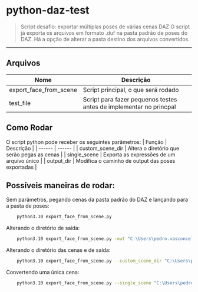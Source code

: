 # python-daz-test
> Script desafio: exportar múltiplas poses de várias cenas DAZ
O script já exporta os arquivos em formato .duf na pasta padrão de poses do DAZ. Há a opção de alterar a pasta destino dos arquivos convertidos. 
---
## Arquivos
| Nome | Descrição |
| ------ | ------ |
| export_face_from_scene | Script principal, o que será rodado |
| test_file | Script para fazer pequenos testes antes de implementar no princpal |

## Como Rodar
O script python pode receber os seguintes parâmetros:
| Função | Descrição |
| ------ | ------ |
| custom_scene_dir | Altera o diretório que serão pegas as cenas |
| single_scene | Exporta as expressões de um arquivo único |
| output_dir | Modifica o caminho de output das poses exportadas |
## Possíveis maneiras de rodar:
Sem parâmetros, pegando cenas da pasta padrão do DAZ e lançando para a pasta de poses:
```sh
    python3.10 export_face_from_scene.py
```

Alterando o diretório de saída:
```sh
    python3.10 export_face_from_scene.py -out "C:\Users\pedro.vasconcelos\Documents"
```

Alterando o diretório das cenas e de saída:
```sh
    python3.10 export_face_from_scene.py --custom_scene_dir "C:\Users\pedro.vasconcelos\Documents\DAZ 3D\Studio\My Library\Scenes" -out "C:\Users\pedro.vasconcelos\Documents"
```

Convertendo uma única cena:
```sh
    python3.10 export_face_from_scene.py --single_scene "C:\Users\pedro.vasconcelos\Documents\DAZ 3D\Studio\My Library\Scenes\boca_aberta_1.duf"
```
